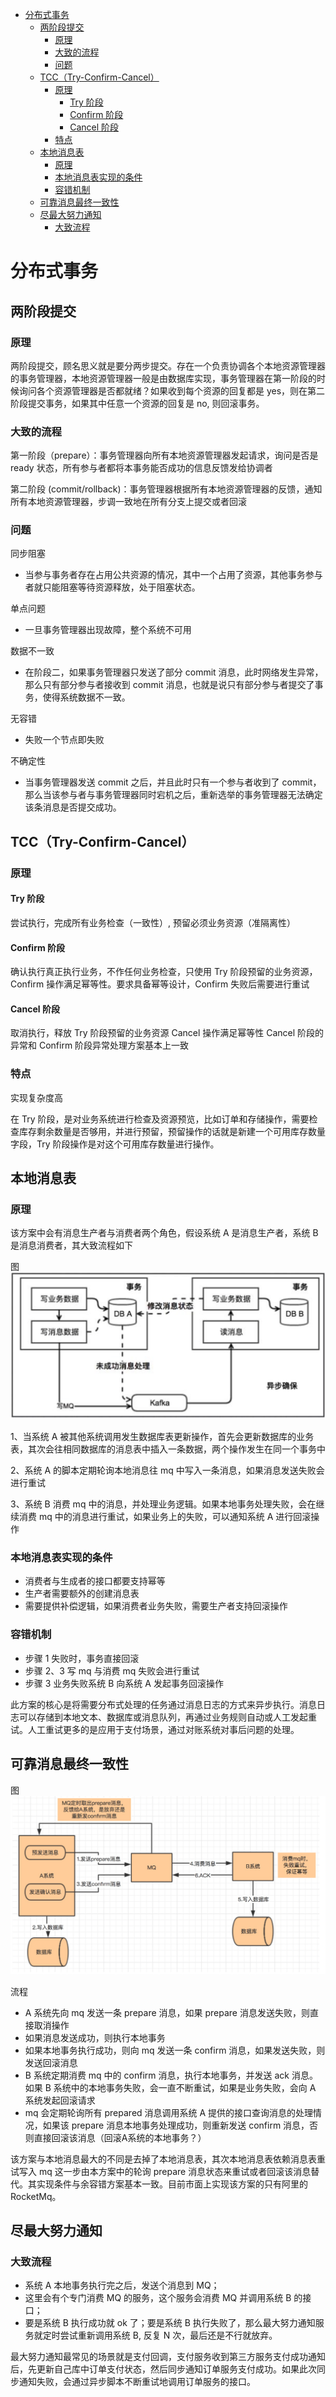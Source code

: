 
* [分布式事务](#分布式事务)
    * [两阶段提交](#两阶段提交)
        * [原理](#原理)
        * [大致的流程](#大致的流程)
        * [问题](#问题)
    * [TCC（Try-Confirm-Cancel）](#tcctry-confirm-cancel)
        * [原理](#原理-1)
            * [Try 阶段](#try-阶段)
            * [Confirm 阶段](#confirm-阶段)
            * [Cancel 阶段](#cancel-阶段)
        * [特点](#特点)
    * [本地消息表](#本地消息表)
        * [原理](#原理-2)
        * [本地消息表实现的条件](#本地消息表实现的条件)
        * [容错机制](#容错机制)
    * [可靠消息最终一致性](#可靠消息最终一致性)
    * [尽最大努力通知](#尽最大努力通知)
        * [大致流程](#大致流程)


# 分布式事务
## 两阶段提交
### 原理
两阶段提交，顾名思义就是要分两步提交。存在一个负责协调各个本地资源管理器的事务管理器，本地资源管理器一般是由数据库实现，事务管理器在第一阶段的时候询问各个资源管理器是否都就绪？如果收到每个资源的回复都是 yes，则在第二阶段提交事务，如果其中任意一个资源的回复是 no, 则回滚事务。
### 大致的流程
第一阶段（prepare）：事务管理器向所有本地资源管理器发起请求，询问是否是 ready 状态，所有参与者都将本事务能否成功的信息反馈发给协调者

第二阶段 (commit/rollback)：事务管理器根据所有本地资源管理器的反馈，通知所有本地资源管理器，步调一致地在所有分支上提交或者回滚
### 问题
同步阻塞
- 当参与事务者存在占用公共资源的情况，其中一个占用了资源，其他事务参与者就只能阻塞等待资源释放，处于阻塞状态。

单点问题
- 一旦事务管理器出现故障，整个系统不可用

数据不一致
- 在阶段二，如果事务管理器只发送了部分 commit 消息，此时网络发生异常，那么只有部分参与者接收到 commit 消息，也就是说只有部分参与者提交了事务，使得系统数据不一致。

无容错
- 失败一个节点即失败

不确定性
- 当事务管理器发送 commit 之后，并且此时只有一个参与者收到了 commit，那么当该参与者与事务管理器同时宕机之后，重新选举的事务管理器无法确定该条消息是否提交成功。
## TCC（Try-Confirm-Cancel）
### 原理
#### Try 阶段
尝试执行，完成所有业务检查（一致性）, 预留必须业务资源（准隔离性）
#### Confirm 阶段
确认执行真正执行业务，不作任何业务检查，只使用 Try 阶段预留的业务资源，Confirm 操作满足幂等性。要求具备幂等设计，Confirm 失败后需要进行重试
#### Cancel 阶段
取消执行，释放 Try 阶段预留的业务资源 Cancel 操作满足幂等性 Cancel 阶段的异常和 Confirm 阶段异常处理方案基本上一致
### 特点
实现复杂度高

在 Try 阶段，是对业务系统进行检查及资源预览，比如订单和存储操作，需要检查库存剩余数量是否够用，并进行预留，预留操作的话就是新建一个可用库存数量字段，Try 阶段操作是对这个可用库存数量进行操作。
## 本地消息表
### 原理
该方案中会有消息生产者与消费者两个角色，假设系统 A 是消息生产者，系统 B 是消息消费者，其大致流程如下

图
![](../img/分布式相关/本地消息表.png)

1、当系统 A 被其他系统调用发生数据库表更新操作，首先会更新数据库的业务表，其次会往相同数据库的消息表中插入一条数据，两个操作发生在同一个事务中

2、系统 A 的脚本定期轮询本地消息往 mq 中写入一条消息，如果消息发送失败会进行重试

3、系统 B 消费 mq 中的消息，并处理业务逻辑。如果本地事务处理失败，会在继续消费 mq 中的消息进行重试，如果业务上的失败，可以通知系统 A 进行回滚操作

### 本地消息表实现的条件
- 消费者与生成者的接口都要支持幂等
- 生产者需要额外的创建消息表
- 需要提供补偿逻辑，如果消费者业务失败，需要生产者支持回滚操作

### 容错机制
- 步骤 1 失败时，事务直接回滚
- 步骤 2、3 写 mq 与消费 mq 失败会进行重试
- 步骤 3 业务失败系统 B 向系统 A 发起事务回滚操作
        
此方案的核心是将需要分布式处理的任务通过消息日志的方式来异步执行。消息日志可以存储到本地文本、数据库或消息队列，再通过业务规则自动或人工发起重试。人工重试更多的是应用于支付场景，通过对账系统对事后问题的处理。
## 可靠消息最终一致性
图
![](../img/分布式相关/消息最终一致性.png)			
		
流程
- A 系统先向 mq 发送一条 prepare 消息，如果 prepare 消息发送失败，则直接取消操作
- 如果消息发送成功，则执行本地事务
- 如果本地事务执行成功，则向 mq 发送一条 confirm 消息，如果发送失败，则发送回滚消息
- B 系统定期消费 mq 中的 confirm 消息，执行本地事务，并发送 ack 消息。如果 B 系统中的本地事务失败，会一直不断重试，如果是业务失败，会向 A 系统发起回滚请求
- mq 会定期轮询所有 prepared 消息调用系统 A 提供的接口查询消息的处理情况，如果该 prepare 消息本地事务处理成功，则重新发送 confirm 消息，否则直接回滚该消息（回滚A系统的本地事务？）
        
该方案与本地消息最大的不同是去掉了本地消息表，其次本地消息表依赖消息表重试写入 mq 这一步由本方案中的轮询 prepare 消息状态来重试或者回滚该消息替代。其实现条件与余容错方案基本一致。目前市面上实现该方案的只有阿里的 RocketMq。
## 尽最大努力通知
### 大致流程
- 系统 A 本地事务执行完之后，发送个消息到 MQ；
- 这里会有个专门消费 MQ 的服务，这个服务会消费 MQ 并调用系统 B 的接口；
- 要是系统 B 执行成功就 ok 了；要是系统 B 执行失败了，那么最大努力通知服务就定时尝试重新调用系统 B, 反复 N 次，最后还是不行就放弃。
        
最大努力通知最常见的场景就是支付回调，支付服务收到第三方服务支付成功通知后，先更新自己库中订单支付状态，然后同步通知订单服务支付成功。如果此次同步通知失败，会通过异步脚本不断重试地调用订单服务的接口。